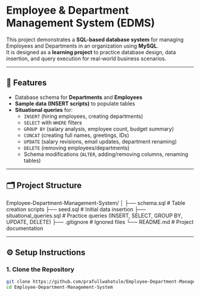 # Employee & Department Management System (EDMS)

This project demonstrates a **SQL-based database system** for managing Employees and Departments in an organization using **MySQL**.  
It is designed as a **learning project** to practice database design, data insertion, and query execution for real-world business scenarios.

---

## 📌 Features
- Database schema for **Departments** and **Employees**
- **Sample data (INSERT scripts)** to populate tables
- **Situational queries** for:
  - `INSERT` (hiring employees, creating departments)
  - `SELECT` with `WHERE` filters
  - `GROUP BY` (salary analysis, employee count, budget summary)
  - `CONCAT` (creating full names, greetings, IDs)
  - `UPDATE` (salary revisions, email updates, department renaming)
  - `DELETE` (removing employees/departments)
  - Schema modifications (`ALTER`, adding/removing columns, renaming tables)

---

## 🗂️ Project Structure
Employee-Department-Management-System/
│
├── schema.sql # Table creation scripts
├── seed.sql # Initial data insertion
├── situational_queries.sql # Practice queries (INSERT, SELECT, GROUP BY, UPDATE, DELETE)
├── .gitignore # Ignored files
└── README.md # Project documentation


---

## ⚙️ Setup Instructions

### 1. Clone the Repository
```bash
git clone https://github.com/prafullwahatule/Employee-Department-Management-System.git
cd Employee-Department-Management-System
